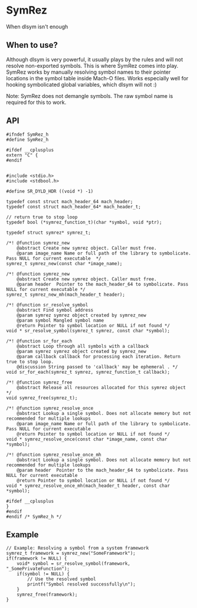 # SymRez

When dlsym isn't enough

## When to use?

Although dlsym is very powerful, it usually plays by the rules and will not
resolve non-exported symbols. This is where SymRez comes into play. SymRez works
by manually resolving symbol names to their pointer locations in the symbol
table inside Mach-O files. Works especially well for hooking symbolicated global
variables, which dlsym will not :)

Note: SymRez does not demangle symbols. The raw symbol name is required for this
to work.

## API

```
#ifndef SymRez_h
#define SymRez_h

#ifdef __cplusplus
extern "C" {
#endif


#include <stdio.h>
#include <stdbool.h>

#define SR_DYLD_HDR ((void *) -1)

typedef const struct mach_header_64 mach_header;
typedef const struct mach_header_64* mach_header_t;

// return true to stop loop
typedef bool (*symrez_function_t)(char *symbol, void *ptr);

typedef struct symrez* symrez_t;

/*! @function symrez_new
    @abstract Create new symrez object. Caller must free.
    @param image_name Name or full path of the library to symbolicate. Pass NULL for current executable  */
symrez_t symrez_new(const char *image_name);

/*! @function symrez_new
    @abstract Create new symrez object. Caller must free.
    @param header  Pointer to the mach_header_64 to symbolicate. Pass NULL for current executable */
symrez_t symrez_new_mh(mach_header_t header);

/*! @function sr_resolve_symbol
    @abstract Find symbol address
    @param symrez symrez object created by symrez_new
    @param symbol Mangled symbol name
    @return Pointer to symbol location or NULL if not found */
void * sr_resolve_symbol(symrez_t symrez, const char *symbol);

/*! @function sr_for_each
    @abstract Loop through all symbols with a callback
    @param symrez symrez object created by symrez_new
    @param callback callback for processing each iteration. Return true to stop loop.
    @discussion String passed to 'callback' may be ephemeral . */
void sr_for_each(symrez_t symrez, symrez_function_t callback);

/*! @function symrez_free
    @abstract Release all resources allocated for this symrez object */
void symrez_free(symrez_t);

/*! @function symrez_resolve_once
    @abstract Lookup a single symbol. Does not allocate memory but not recommended for multiple lookups
    @param image_name Name or full path of the library to symbolicate. Pass NULL for current executable
    @return Pointer to symbol location or NULL if not found */
void * symrez_resolve_once(const char *image_name, const char *symbol);

/*! @function symrez_resolve_once_mh
    @abstract Lookup a single symbol. Does not allocate memory but not recommended for multiple lookups
    @param header  Pointer to the mach_header_64 to symbolicate. Pass NULL for current executable
    @return Pointer to symbol location or NULL if not found */
void * symrez_resolve_once_mh(mach_header_t header, const char *symbol);

#ifdef __cplusplus
}
#endif
#endif /* SymRez_h */
```

## Example

```
// Example: Resolving a symbol from a system framework
symrez_t framework = symrez_new("SomeFramework");
if(framework != NULL) {
    void* symbol = sr_resolve_symbol(framework, "_SomePrivateFunction");
    if(symbol != NULL) {
        // Use the resolved symbol
        printf("Symbol resolved successfully\n");
    }
    symrez_free(framework);
}
```
